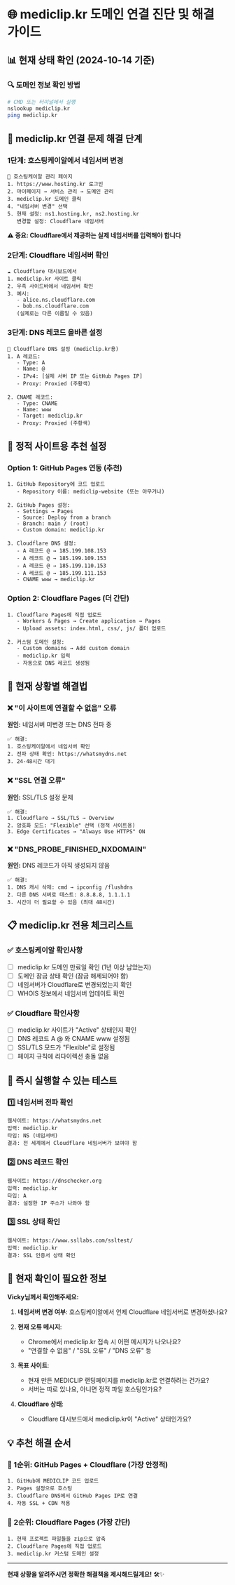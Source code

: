 # 🌐 mediclip.kr 도메인 연결 진단 및 해결 가이드

## 📊 현재 상태 확인 (2024-10-14 기준)

### 🔍 도메인 정보 확인 방법
```bash
# CMD 또는 터미널에서 실행
nslookup mediclip.kr
ping mediclip.kr
```

## 🚨 mediclip.kr 연결 문제 해결 단계

### 1단계: 호스팅케이알에서 네임서버 변경

```
🏢 호스팅케이알 관리 페이지
1. https://www.hosting.kr 로그인
2. 마이페이지 → 서비스 관리 → 도메인 관리
3. mediclip.kr 도메인 클릭
4. "네임서버 변경" 선택
5. 현재 설정: ns1.hosting.kr, ns2.hosting.kr
   변경할 설정: Cloudflare 네임서버
```

**⚠️ 중요: Cloudflare에서 제공하는 실제 네임서버를 입력해야 합니다**

### 2단계: Cloudflare 네임서버 확인

```
☁️ Cloudflare 대시보드에서
1. mediclip.kr 사이트 클릭
2. 우측 사이드바에서 네임서버 확인
3. 예시:
   - alice.ns.cloudflare.com
   - bob.ns.cloudflare.com
   (실제로는 다른 이름일 수 있음)
```

### 3단계: DNS 레코드 올바른 설정

```
📝 Cloudflare DNS 설정 (mediclip.kr용)
1. A 레코드:
   - Type: A
   - Name: @
   - IPv4: [실제 서버 IP 또는 GitHub Pages IP]
   - Proxy: Proxied (주황색)

2. CNAME 레코드:
   - Type: CNAME  
   - Name: www
   - Target: mediclip.kr
   - Proxy: Proxied (주황색)
```

## 🎯 정적 사이트용 추천 설정

### Option 1: GitHub Pages 연동 (추천)
```
1. GitHub Repository에 코드 업로드
   - Repository 이름: mediclip-website (또는 아무거나)
   
2. GitHub Pages 설정:
   - Settings → Pages
   - Source: Deploy from a branch
   - Branch: main / (root)
   - Custom domain: mediclip.kr

3. Cloudflare DNS 설정:
   - A 레코드 @ → 185.199.108.153
   - A 레코드 @ → 185.199.109.153  
   - A 레코드 @ → 185.199.110.153
   - A 레코드 @ → 185.199.111.153
   - CNAME www → mediclip.kr
```

### Option 2: Cloudflare Pages (더 간단)
```
1. Cloudflare Pages에 직접 업로드
   - Workers & Pages → Create application → Pages
   - Upload assets: index.html, css/, js/ 폴더 업로드
   
2. 커스텀 도메인 설정:
   - Custom domains → Add custom domain
   - mediclip.kr 입력
   - 자동으로 DNS 레코드 생성됨
```

## 🔧 현재 상황별 해결법

### ❌ "이 사이트에 연결할 수 없음" 오류

**원인:** 네임서버 미변경 또는 DNS 전파 중
```
✅ 해결:
1. 호스팅케이알에서 네임서버 확인
2. 전파 상태 확인: https://whatsmydns.net
3. 24-48시간 대기
```

### ❌ "SSL 연결 오류" 

**원인:** SSL/TLS 설정 문제
```
✅ 해결:
1. Cloudflare → SSL/TLS → Overview
2. 암호화 모드: "Flexible" 선택 (정적 사이트용)
3. Edge Certificates → "Always Use HTTPS" ON
```

### ❌ "DNS_PROBE_FINISHED_NXDOMAIN"

**원인:** DNS 레코드가 아직 생성되지 않음
```
✅ 해결:
1. DNS 캐시 삭제: cmd → ipconfig /flushdns
2. 다른 DNS 서버로 테스트: 8.8.8.8, 1.1.1.1
3. 시간이 더 필요할 수 있음 (최대 48시간)
```

## 📋 mediclip.kr 전용 체크리스트

### ✅ 호스팅케이알 확인사항
- [ ] mediclip.kr 도메인 만료일 확인 (1년 이상 남았는지)
- [ ] 도메인 잠금 상태 확인 (잠금 해제되어야 함)
- [ ] 네임서버가 Cloudflare로 변경되었는지 확인
- [ ] WHOIS 정보에서 네임서버 업데이트 확인

### ✅ Cloudflare 확인사항  
- [ ] mediclip.kr 사이트가 "Active" 상태인지 확인
- [ ] DNS 레코드 A @ 와 CNAME www 설정됨
- [ ] SSL/TLS 모드가 "Flexible"로 설정됨
- [ ] 페이지 규칙에 리다이렉션 충돌 없음

## 🚀 즉시 실행할 수 있는 테스트

### 1️⃣ 네임서버 전파 확인
```
웹사이트: https://whatsmydns.net
입력: mediclip.kr
타입: NS (네임서버)
결과: 전 세계에서 Cloudflare 네임서버가 보여야 함
```

### 2️⃣ DNS 레코드 확인
```
웹사이트: https://dnschecker.org
입력: mediclip.kr  
타입: A
결과: 설정한 IP 주소가 나와야 함
```

### 3️⃣ SSL 상태 확인
```
웹사이트: https://www.ssllabs.com/ssltest/
입력: mediclip.kr
결과: SSL 인증서 상태 확인
```

## 🎯 현재 확인이 필요한 정보

**Vicky님께서 확인해주세요:**

1. **네임서버 변경 여부**: 호스팅케이알에서 언제 Cloudflare 네임서버로 변경하셨나요?

2. **현재 오류 메시지**: 
   - Chrome에서 mediclip.kr 접속 시 어떤 메시지가 나오나요?
   - "연결할 수 없음" / "SSL 오류" / "DNS 오류" 등

3. **목표 사이트**: 
   - 현재 만든 MEDICLIP 랜딩페이지를 mediclip.kr로 연결하려는 건가요?
   - 서버는 따로 있나요, 아니면 정적 파일 호스팅인가요?

4. **Cloudflare 상태**:
   - Cloudflare 대시보드에서 mediclip.kr이 "Active" 상태인가요?

## 💡 추천 해결 순서

### 🥇 1순위: GitHub Pages + Cloudflare (가장 안정적)
```
1. GitHub에 MEDICLIP 코드 업로드
2. Pages 설정으로 호스팅
3. Cloudflare DNS에서 GitHub Pages IP로 연결
4. 자동 SSL + CDN 적용
```

### 🥈 2순위: Cloudflare Pages (가장 간단)  
```
1. 현재 프로젝트 파일들을 zip으로 압축
2. Cloudflare Pages에 직접 업로드
3. mediclip.kr 커스텀 도메인 설정
```

---

**현재 상황을 알려주시면 정확한 해결책을 제시해드릴게요!** 🛠️✨
